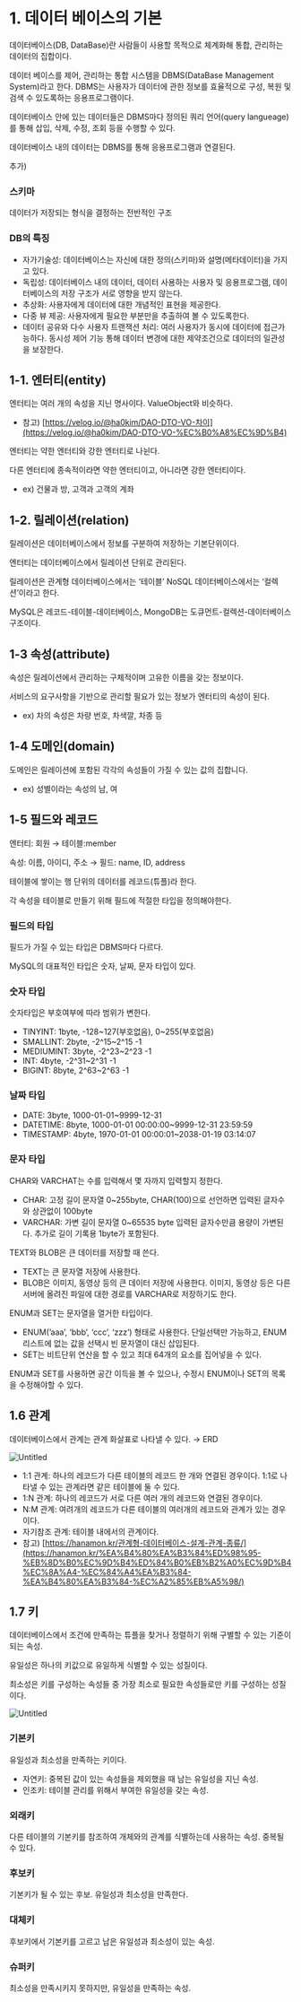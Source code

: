 # 1. 데이터 베이스의 기본

데이터베이스(DB, DataBase)란 사람들이 사용할 목적으로 체계화해 통합, 관리하는 데이터의 집합이다. 

데이터 베이스를 제어, 관리하는 통합 시스템을 DBMS(DataBase Management System)라고 한다.  DBMS는 사용자가 데이터에 관한 정보를 효율적으로 구성, 복원 및 검색  수 있도록하는 응용프로그램이다.

데이터베이스 안에 있는 데이터들은 DBMS마다 정의된 쿼리 언어(query langueage)를 통해 삽입, 삭제, 수정, 조회 등을 수행할 수 있다.

데이터베이스 내의 데이터는 DBMS를 통해 응용프로그램과 연결된다.

추가)

### 스키마

데이터가 저장되는 형식을 결정하는 전반적인 구조

### DB의 특징

- 자가기술성:  데이터베이스는 자신에 대한 정의(스키마)와 설명(메타데이터)을 가지고 있다.
- 독립성: 데이터베이스 내의 데이터, 데이터 사용하는 사용자 및 응용프로그램, 데이터베이스의 저장 구조가 서로 영향을 받지 않는다.
- 추상화: 사용자에게 데이터에 대한 개념적인 표현을 제공한다.
- 다중 뷰 제공: 사용자에게 필요한 부분만을 추출하여 볼 수 있도록한다.
- 데이터 공유와 다수 사용자 트랜잭션 처리: 여러 사용자가 동시에 데이터에 접근가능하다. 동시성 제어 기능 통해 데이터 변경에 대한 제약조건으로 데이터의 일관성을 보장한다.

## 1-1. 엔터티(entity)

엔터티는 여러 개의 속성을 지닌 명사이다. ValueObject와 비슷하다. 

- 참고) [https://velog.io/@ha0kim/DAO-DTO-VO-차이](https://velog.io/@ha0kim/DAO-DTO-VO-%EC%B0%A8%EC%9D%B4)

엔터티는 약한 엔터티와 강한 엔터티로 나뉜다. 

다른 엔터티에 종속적이라면 약한 엔터티이고, 아니라면 강한 엔터티이다.

- ex) 건물과 방, 고객과 고객의 계좌

## 1-2. 릴레이션(relation)

릴레이션은 데이터베이스에서 정보를 구분하여 저장하는 기본단위이다.

엔터티는 데이터베이스에서 릴레이션 단위로 관리된다.

릴레이션은 관계형 데이터베이스에서는 ‘테이블’ NoSQL 데이터베이스에서는 ‘컬렉션’이라고 한다.

MySQL은 레코드-테이블-데이터베이스, MongoDB는 도큐먼트-컬렉션-데이터베이스 구조이다.

## 1-3 속성(attribute)

속성은 릴레이션에서 관리하는 구체적이며 고유한 이름을 갖는 정보이다.

서비스의 요구사항을 기반으로 관리할 필요가 있는 정보가 엔터티의 속성이 된다.

- ex) 차의 속성은 차량 번호, 차색깔, 차종 등

## 1-4 도메인(domain)

도메인은 릴레이션에 포함된 각각의 속성들이 가질 수 있는 값의 집합니다.

- ex) 성별이라는 속성의 남, 여

## 1-5 필드와 레코드

엔터티: 회원 → 테이블:member

속성: 이름, 아이디, 주소 → 필드: name, ID, address

테이블에 쌓이는 행 단위의 데이터를 레코드(튜플)라 한다.

각 속성을 테이블로 만들기 위해 필드에 적절한 타입을 정의해야한다.

### **필드의 타입**

필드가 가질 수 있는 타입은 DBMS마다 다르다.

MySQL의 대표적인 타입은 숫자, 날짜, 문자 타입이 있다.

### **숫자 타입**

숫자타입은 부호여부에 따라 범위가 변한다. 

- TINYINT: 1byte, -128~127(부호없음), 0~255(부호없음)
- SMALLINT: 2byte, -2^15~2^15 -1
- MEDIUMINT: 3byte, -2^23~2^23 -1
- INT: 4byte, -2^31~2^31 -1
- BIGINT: 8byte, 2^63~2^63 -1

### **날짜 타입**

- DATE: 3byte, 1000-01-01~9999-12-31
- DATETIME: 8byte, 1000-01-01 00:00:00~9999-12-31 23:59:59
- TIMESTAMP: 4byte, 1970-01-01 00:00:01~2038-01-19 03:14:07

### 문자 타입

CHAR와 VARCHAT는 수를 입력해서 몇 자까지 입력할지 정한다.

- CHAR: 고정 길이 문자열 0~255byte, CHAR(100)으로 선언하면 입력된 글자수와 상관없이 100byte
- VARCHAR: 가변 길이 문자열 0~65535 byte 입력된 글자수만큼 용량이 가변된다. 추가로 길이 기록용 1byte가 포함된다.

TEXT와 BLOB은 큰 데이터를 저장할 때 쓴다.

- TEXT는 큰 문자열 저장에 사용한다.
- BLOB은 이미지, 동영상 등의 큰 데이터 저장에 사용한다. 이미지, 동영상 등은 다른 서버에 올려진 파일에 대한 경로를 VARCHAR로 저장하기도 한다.

ENUM과 SET는 문자열을 열거한 타입이다.

- ENUM(’aaa’, ‘bbb’, ‘ccc’, ‘zzz’) 형태로 사용한다. 단일선택만 가능하고, ENUM리스트에 없는 값을 선택시 빈 문자열이 대신 삽입된다.
- SET는 비트단위 연산을 할 수 있고 최대 64개의 요소를 집어넣을 수 있다.

ENUM과 SET를 사용하면 공간 이득을 볼 수 있으나, 수정시 ENUM이나 SET의 목록을 수정해야할 수 있다.

## 1.6 관계

데이터베이스에서 관계는 관계 화살표로 나타낼 수 있다. → ERD

![Untitled](1%20%E1%84%83%E1%85%A6%E1%84%8B%E1%85%B5%E1%84%90%E1%85%A5%20%E1%84%87%E1%85%A6%E1%84%8B%E1%85%B5%E1%84%89%E1%85%B3%E1%84%8B%E1%85%B4%20%E1%84%80%E1%85%B5%E1%84%87%E1%85%A9%E1%86%AB%209be91cee1f534311a4d51962b13bad23/Untitled.png)

- 1:1 관계: 하나의 레코드가 다른 테이블의 레코드 한 개와 연결된 경우이다. 1:1로 나타낼 수 있는 관계라면 같은 테이블에 둘 수 있다.
- 1:N 관계: 하나의 레코드가 서로 다른 여러 개의 레코드와 연결된 경우이다.
- N:M 관계: 여려개의 레코드가 다른 테이블의 여러개의 레코드와 관계가 있는 경우이다.
- 자기참조 관계: 테이블 내에서의 관계이다.
- 참고) [https://hanamon.kr/관계형-데이터베이스-설계-관계-종류/](https://hanamon.kr/%EA%B4%80%EA%B3%84%ED%98%95-%EB%8D%B0%EC%9D%B4%ED%84%B0%EB%B2%A0%EC%9D%B4%EC%8A%A4-%EC%84%A4%EA%B3%84-%EA%B4%80%EA%B3%84-%EC%A2%85%EB%A5%98/)

## 1.7 키

데이터베이스에서 조건에 만족하는 튜플을 찾거나 정렬하기 위해 구별할 수 있는 기준이 되는 속성.

유일성은 하나의 키값으로 유일하게 식별할 수 있는 성질이다.

최소성은 키를 구성하는 속성들 중 가장 최소로 필요한 속성들로만 키를 구성하는 성질이다.

![Untitled](1%20%E1%84%83%E1%85%A6%E1%84%8B%E1%85%B5%E1%84%90%E1%85%A5%20%E1%84%87%E1%85%A6%E1%84%8B%E1%85%B5%E1%84%89%E1%85%B3%E1%84%8B%E1%85%B4%20%E1%84%80%E1%85%B5%E1%84%87%E1%85%A9%E1%86%AB%209be91cee1f534311a4d51962b13bad23/Untitled%201.png)

### 기본키

유일성과 최소성을 만족하는 키이다.

- 자연키: 중복된 값이 있는 속성들을 제외했을 때 남는 유일성을 지닌 속성.
- 인조키: 테이블 관리를 위해서 부여한 유일성을 갖는 속성.

### 외래키

다른 테이블의 기본키를 참조하여 개체와의 관계를 식별하는데 사용하는 속성. 중복될 수 있다.

### 후보키

기본키가 될 수 있는 후보. 유일성과 최소성을 만족한다.

### 대체키

후보키에서 기본키를 고르고 남은 유일성과 최소성이 있는 속성.

### 슈퍼키

최소성을 만족시키지 못하지만, 유일성을 만족하는 속성.